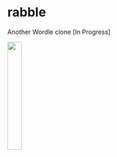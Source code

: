 # rabble
Another Wordle clone [In Progress]

<img src="https://github.com/rabross/rabble/assets/3681815/58bac9f4-68e4-4ac0-8943-2198201f8a7c" width="25%" />
